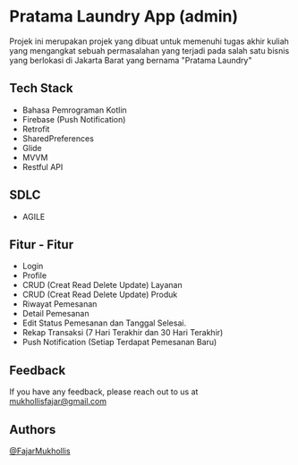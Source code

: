 
# Pratama Laundry App (admin)

Projek ini merupakan projek yang dibuat untuk memenuhi tugas akhir kuliah yang mengangkat sebuah permasalahan yang terjadi pada salah satu bisnis yang berlokasi di Jakarta Barat yang bernama "Pratama Laundry"


## Tech Stack
- Bahasa Pemrograman Kotlin
- Firebase (Push Notification)
- Retrofit
- SharedPreferences
- Glide
- MVVM
- Restful API

## SDLC
- AGILE

## Fitur - Fitur
- Login
- Profile
- CRUD (Creat Read Delete Update) Layanan
- CRUD (Creat Read Delete Update) Produk
- Riwayat Pemesanan
- Detail Pemesanan
- Edit Status Pemesanan dan Tanggal Selesai.
- Rekap Transaksi (7 Hari Terakhir dan 30 Hari Terakhir)
- Push Notification (Setiap Terdapat Pemesanan Baru)



## Feedback

If you have any feedback, please reach out to us at mukhollisfajar@gmail.com


## Authors

[@FajarMukhollis](https://github.com/FajarMukhollis)

